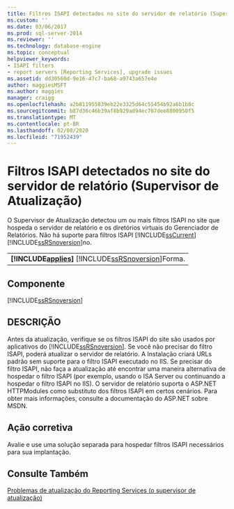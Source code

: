 ```yaml
---
title: Filtros ISAPI detectados no site do servidor de relatório (Supervisor de atualização) | Microsoft Docs
ms.custom: ''
ms.date: 03/06/2017
ms.prod: sql-server-2014
ms.reviewer: ''
ms.technology: database-engine
ms.topic: conceptual
helpviewer_keywords:
- ISAPI filters
- report servers [Reporting Services], upgrade issues
ms.assetid: dd30560d-9e16-47c7-ba68-a9743a657e4e
author: maggiesMSFT
ms.author: maggies
manager: craigg
ms.openlocfilehash: a2b811955839eb22e3325d64c55454b92a6b1b8c
ms.sourcegitcommit: b87d36c46b39af8b929ad94ec707dee8800950f5
ms.translationtype: MT
ms.contentlocale: pt-BR
ms.lasthandoff: 02/08/2020
ms.locfileid: "71952439"
---
```

# <a name="isapi-filters-detected-on-the-report-server-site-upgrade-advisor"></a>Filtros ISAPI detectados no site do servidor de relatório (Supervisor de Atualização)
  O Supervisor de Atualização detectou um ou mais filtros ISAPI no site que hospeda o servidor de relatório e os diretórios virtuais do Gerenciador de Relatórios. Não há suporte para filtros ISAPI [!INCLUDE[ssCurrent](../../includes/sscurrent-md.md)] [!INCLUDE[ssRSnoversion](../../includes/ssrsnoversion-md.md)]no.  
  
||  
|-|  
|**[!INCLUDE[applies](../../includes/applies-md.md)]**  [!INCLUDE[ssRSnoversion](../../includes/ssrsnoversion-md.md)]Forma.|  
  
## <a name="component"></a>Componente  
 [!INCLUDE[ssRSnoversion](../../includes/ssrsnoversion-md.md)]  
  
## <a name="description"></a>DESCRIÇÃO  
 Antes da atualização, verifique se os filtros ISAPI do site são usados por aplicativos do [!INCLUDE[ssRSnoversion](../../includes/ssrsnoversion-md.md)]. Se você não precisar do filtro ISAPI, poderá atualizar o servidor de relatório. A Instalação criará URLs padrão sem suporte para o filtro ISAPI executado no IIS. Se precisar do filtro ISAPI, não faça a atualização até encontrar uma maneira alternativa de hospedar o filtro ISAPI (por exemplo, usando o ISA Server ou continuando a hospedar o filtro ISAPI no IIS). O servidor de relatório suporta o ASP.NET HTTPModules como substituto dos filtros ISAPI em certos cenários. Para obter mais informações, consulte a documentação do ASP.NET sobre MSDN.  
  
## <a name="corrective-action"></a>Ação corretiva  
 Avalie e use uma solução separada para hospedar filtros ISAPI necessários para sua implantação.  
  
## <a name="see-also"></a>Consulte Também  
 [Problemas de atualização do Reporting Services &#40;o supervisor de atualização&#41;](../../../2014/sql-server/install/reporting-services-upgrade-issues-upgrade-advisor.md)  
  
  
